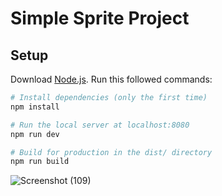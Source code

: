 # Simple Sprite Project

## Setup
Download [Node.js](https://nodejs.org/en/download/).
Run this followed commands:

``` bash
# Install dependencies (only the first time)
npm install

# Run the local server at localhost:8080
npm run dev

# Build for production in the dist/ directory
npm run build
```
![Screenshot (109)](https://user-images.githubusercontent.com/73068793/138565739-f5b81da2-cee3-4556-9b8e-d5511c3922e2.png)
